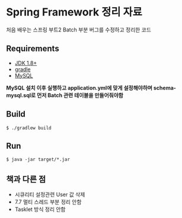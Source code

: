 # Spring Framework 정리 자료
처음 배우는 스프링 부트2 Batch 부분 버그를 수정하고 정리한 코드

## Requirements
- [JDK 1.8+](https://www.oracle.com/technetwork/java/javase/downloads/jdk8-downloads-2133151.html)
- [gradle](https://gradle.org/)
- [MySQL](https://www.mysql.com/)

**MySQL 설치 이후 실행하고 application.yml에 맞게 설정해야하며 schema-mysql.sql로 먼저 Batch 관련 테이블을 만들어줘야함**

## Build
```
$ ./gradlew build
```

## Run
```
$ java -jar target/*.jar
```

## 책과 다른 점
- 시큐리티 설정관련 User 값 삭제
- 7.7 멀티 스레드 부분 정리 안함
- Tasklet 방식 정리 안함
